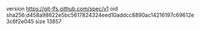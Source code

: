 version https://git-lfs.github.com/spec/v1
oid sha256:d458a98622e5bc5617824324eed10addcc8890ac14216197c69612e3c6f2e045
size 13857
